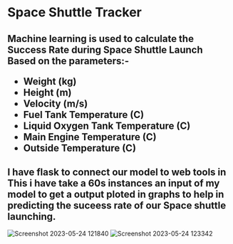 
# Space Shuttle Tracker 
<h2>
                    Machine learning is used to calculate the Success Rate during Space Shuttle Launch <br>
                    Based on the parameters:-
                    <ul>
                        <li>
                            Weight (kg)
                        </li>
                        <li>
                            Height (m)
                        </li>
                        <li>
                            Velocity (m/s)
                        </li>
                        <li>
                            Fuel Tank Temperature (C)
                        </li>
                        <li>
                            Liquid Oxygen Tank Temperature (C)
                        </li>
                        <li>
                            Main Engine Temperature (C)
                        </li>
                        <li>
                            Outside Temperature (C)
                        </li>
                    </ul>
</h2>

<h2> I have flask to connect our model to web tools in This i have take a 60s instances an input of my model to get a output ploted in graphs to help in predicting the suceess rate of our Space shuttle launching.</h2>

![Screenshot 2023-05-24 121840](https://github.com/Ankit1017/RocketLaunchingSuccessRateCheck/assets/98407157/634eff2a-9fca-4dda-a6ec-e9d86ebb7361)
![Screenshot 2023-05-24 123342](https://github.com/Ankit1017/RocketLaunchingSuccessRateCheck/assets/98407157/7ebe76a5-a7bb-41c8-aa5b-b8810ab2d5b4)
